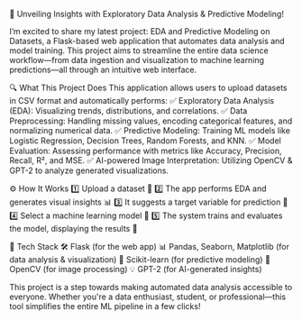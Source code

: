 🚀 Unveiling Insights with Exploratory Data Analysis & Predictive Modeling!

I’m excited to share my latest project: EDA and Predictive Modeling on Datasets, a Flask-based web application that automates data analysis and model training. This project aims to streamline the entire data science workflow—from data ingestion and visualization to machine learning predictions—all through an intuitive web interface.

🔍 What This Project Does
This application allows users to upload datasets in CSV format and automatically performs:
✅ Exploratory Data Analysis (EDA): Visualizing trends, distributions, and correlations.
✅ Data Preprocessing: Handling missing values, encoding categorical features, and normalizing numerical data.
✅ Predictive Modeling: Training ML models like Logistic Regression, Decision Trees, Random Forests, and KNN.
✅ Model Evaluation: Assessing performance with metrics like Accuracy, Precision, Recall, R², and MSE.
✅ AI-powered Image Interpretation: Utilizing OpenCV & GPT-2 to analyze generated visualizations.

⚙️ How It Works
1️⃣ Upload a dataset 📂
2️⃣ The app performs EDA and generates visual insights 📊
3️⃣ It suggests a target variable for prediction 🎯
4️⃣ Select a machine learning model 🤖
5️⃣ The system trains and evaluates the model, displaying the results 🚀

🔗 Tech Stack
🛠 Flask (for the web app)
📊 Pandas, Seaborn, Matplotlib (for data analysis & visualization)
🤖 Scikit-learn (for predictive modeling)
📸 OpenCV (for image processing)
💡 GPT-2 (for AI-generated insights)

This project is a step towards making automated data analysis accessible to everyone. Whether you're a data enthusiast, student, or professional—this tool simplifies the entire ML pipeline in a few clicks!
